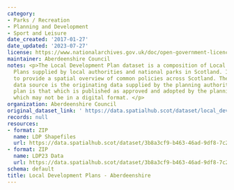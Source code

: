 ```yaml
---
category:
- Parks / Recreation
- Planning and Development
- Sport and Leisure
date_created: '2017-01-27'
date_updated: '2023-07-27'
license: https://www.nationalarchives.gov.uk/doc/open-government-licence/version/3/
maintainer: Aberdeenshire Council
notes: <p>The Local Development Plan dataset is a composition of Local Development
  Plans supplied by local authorities and national parks in Scotland. It is intended
  to provide a spatial overview of common policies across Scotland. The authoritative
  data source is the originating data supplied by the planning authority and the authoritative
  plan is that which is published as approved and adopted by the planning authority,
  which may not be in a digital format. </p>
organization: Aberdeenshire Council
original_dataset_link: ' https://data.spatialhub.scot/dataset/local_development_plans-as'
records: null
resources:
- format: ZIP
  name: LDP Shapefiles
  url: https://data.spatialhub.scot/dataset/3b8a3cf9-b463-46ad-9df8-7c22a1c3fab1/resource/1889c6c3-e941-4949-8075-f55dfc1f90a1/download/ldp17.zip
- format: ZIP
  name: LDP23 Data
  url: https://data.spatialhub.scot/dataset/3b8a3cf9-b463-46ad-9df8-7c22a1c3fab1/resource/2b7f12df-ea89-4b79-b0aa-3af328a035c3/download/ldp23.zip
schema: default
title: Local Development Plans - Aberdeenshire
---
```

